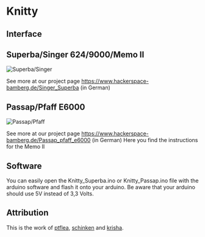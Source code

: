 # Knitty

## Interface

## Superba/Singer 624/9000/Memo II

![Superba/Singer](https://raw.githubusercontent.com/knitty/firmware/master/hardware/Superba_Singer_Schaltplan_Knitty.svg "Superba/Singer")

See more at our project page https://www.hackerspace-bamberg.de/Singer_Superba (in German)

## Passap/Pfaff E6000

![Passap/Pfaff](https://raw.githubusercontent.com/knitty/firmware/master/hardware/Passap_Pfaff_Schaltplan_Knitty.svg "Passap/Pfaff")

See more at our project page https://www.hackerspace-bamberg.de/Passap_pfaff_e6000 (in German)
Here you find the instructions for the Memo II

## Software

You can easily open the Knitty_Superba.ino or Knitty_Passap.ino file with the arduino software and flash it onto your arduino. Be aware that your arduino should use 5V instead of 3,3 Volts.

## Attribution

This is the work of [ptflea](http://github.com/ptflea), [schinken](http://github.com/schinken) and [krisha](http://github.com/krisha).
